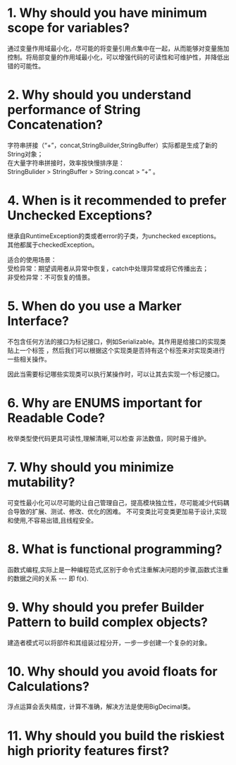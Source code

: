 # 1. Why should you have minimum scope for variables?

通过变量作用域最小化，尽可能的将变量引用点集中在一起，从而能够对变量施加控制。将局部变量的作用域最小化，可以增强代码的可读性和可维护性，并降低出错的可能性。

# 2. Why should you understand performance of String Concatenation?
字符串拼接（“+”，concat,StringBuilder,StringBuffer）实际都是生成了新的String对象；  
在大量字符串拼接时，效率按快慢排序是：  
StringBulider > StringBuffer > String.concat > “+” 。

# 4. When is it recommended to prefer Unchecked Exceptions?
继承自RuntimeException的类或者error的子类，为unchecked exceptions。  
其他都属于checkedException。  

适合的使用场景：  
受检异常：期望调用者从异常中恢复，catch中处理异常或将它传播出去；  
非受检异常：不可恢复的情景。


# 5. When do you use a Marker Interface?
不包含任何方法的接口为标记接口，例如Serializable。其作用是给接口的实现类贴上一个标签 ，然后我们可以根据这个实现类是否持有这个标签来对实现类进行一些相关操作。  

因此当需要标记哪些实现类可以执行某操作时，可以让其去实现一个标记接口。


# 6. Why are ENUMS important for Readable Code?
枚举类型使代码更具可读性,理解清晰,可以检查 非法数值，同时易于维护。
# 7. Why should you minimize mutability?
可变性最小化可以尽可能的让自己管理自己，提高模块独立性，尽可能减少代码耦合导致的扩展、测试、修改、优化的困难。
不可变类比可变类更加易于设计,实现和使用,不容易出错,且线程安全。 
# 8. What is functional programming?
函数式编程,实际上是一种编程范式,区别于命令式注重解决问题的步骤,函数式注重的数据之间的关系 --- 即 f(x).
# 9. Why should you prefer Builder Pattern to build complex objects?
建造者模式可以将部件和其组装过程分开，一步一步创建一个复杂的对象。
# 10. Why should you avoid floats for Calculations?
浮点运算会丢失精度，计算不准确，解决方法是使用BigDecimal类。
# 11. Why should you build the riskiest high priority features first?